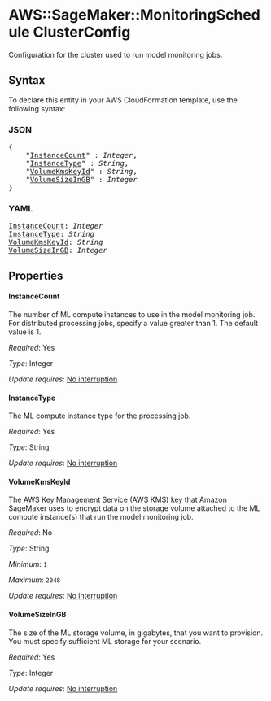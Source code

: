 # AWS::SageMaker::MonitoringSchedule ClusterConfig

Configuration for the cluster used to run model monitoring jobs.

## Syntax

To declare this entity in your AWS CloudFormation template, use the following syntax:

### JSON

<pre>
{
    "<a href="#instancecount" title="InstanceCount">InstanceCount</a>" : <i>Integer</i>,
    "<a href="#instancetype" title="InstanceType">InstanceType</a>" : <i>String</i>,
    "<a href="#volumekmskeyid" title="VolumeKmsKeyId">VolumeKmsKeyId</a>" : <i>String</i>,
    "<a href="#volumesizeingb" title="VolumeSizeInGB">VolumeSizeInGB</a>" : <i>Integer</i>
}
</pre>

### YAML

<pre>
<a href="#instancecount" title="InstanceCount">InstanceCount</a>: <i>Integer</i>
<a href="#instancetype" title="InstanceType">InstanceType</a>: <i>String</i>
<a href="#volumekmskeyid" title="VolumeKmsKeyId">VolumeKmsKeyId</a>: <i>String</i>
<a href="#volumesizeingb" title="VolumeSizeInGB">VolumeSizeInGB</a>: <i>Integer</i>
</pre>

## Properties

#### InstanceCount

The number of ML compute instances to use in the model monitoring job. For distributed processing jobs, specify a value greater than 1. The default value is 1.

_Required_: Yes

_Type_: Integer

_Update requires_: [No interruption](https://docs.aws.amazon.com/AWSCloudFormation/latest/UserGuide/using-cfn-updating-stacks-update-behaviors.html#update-no-interrupt)

#### InstanceType

The ML compute instance type for the processing job.

_Required_: Yes

_Type_: String

_Update requires_: [No interruption](https://docs.aws.amazon.com/AWSCloudFormation/latest/UserGuide/using-cfn-updating-stacks-update-behaviors.html#update-no-interrupt)

#### VolumeKmsKeyId

The AWS Key Management Service (AWS KMS) key that Amazon SageMaker uses to encrypt data on the storage volume attached to the ML compute instance(s) that run the model monitoring job.

_Required_: No

_Type_: String

_Minimum_: <code>1</code>

_Maximum_: <code>2048</code>

_Update requires_: [No interruption](https://docs.aws.amazon.com/AWSCloudFormation/latest/UserGuide/using-cfn-updating-stacks-update-behaviors.html#update-no-interrupt)

#### VolumeSizeInGB

The size of the ML storage volume, in gigabytes, that you want to provision. You must specify sufficient ML storage for your scenario.

_Required_: Yes

_Type_: Integer

_Update requires_: [No interruption](https://docs.aws.amazon.com/AWSCloudFormation/latest/UserGuide/using-cfn-updating-stacks-update-behaviors.html#update-no-interrupt)

